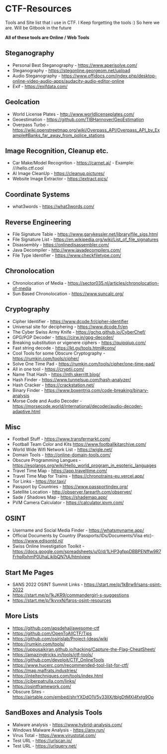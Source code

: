 # CTF-Resources

Tools and Site list that i use in CTF. I Keep forgetting the tools :) So here we are. Will be Gitbook in the future

**All of these tools are Online / Web Tools**

## Steganography

- Personal Best Steganography - <https://www.aperisolve.com/>
- Steganography - <https://stegonline.georgeom.net/upload>
- Audio Steganography - https://www.offidocs.com/index.php/desktop-online-video-audio-apps/audacity-audio-editor-online
- Exif - https://exifdata.com/

## Geolcation

- World License Plates - <http://www.worldlicenseplates.com/>
- Geoestimation - <https://github.com/TIBHannover/GeoEstimation>
- Overpass Turbo - <https://wiki.openstreetmap.org/wiki/Overpass_API/Overpass_API_by_Example#Banks_far_away_from_police_stations>

## Image Recognition, Cleanup etc.

- Car Make/Model Recognition - <https://carnet.ai/> - Example: ///hello.ctf.cool
- AI Image CleanUp - <https://cleanup.pictures/>
- Website Image Extractor - https://extract.pics/

## Coordinate Systems

- what3words - <https://what3words.com/>

## Reverse Engineering

- File Signature Table - <https://www.garykessler.net/library/file_sigs.html>
- File Signature List - https://en.wikipedia.org/wiki/List_of_file_signatures
- Disassembly - https://onlinedisassembler.com/
- Java Decompiler - http://www.javadecompilers.com/
- File Type Identifier - https://www.checkfiletype.com/

## Chronolocation

- Chronolocation of Media - <https://sector035.nl/articles/chronolocation-of-media>
- Sun Based Chronolocation - <https://www.suncalc.org/>

## Cryptography

- Cipher Identifier - <https://www.dcode.fr/cipher-identifier>
- Universal site for deciphering - <https://www.dcode.fr/en>
- The Cyber Swiss Army Knife - <https://gchq.github.io/CyberChef/>
- GPG/PGP Decoder - <https://cirw.in/gpg-decoder/>
- Breaking substitution or vigenere ciphers - <https://quipqiup.com/>
- Fast string decode - <https://kt.gy/tools.html#conv/>
- Cool Tools for some Obscure Cryptography - <https://rumkin.com/tools/cipher/>
- Solve One Time Pad - <https://rumkin.com/tools/cipher/one-time-pad/>
- All in one tool - <https://cryptii.com/>
- Name That Hash - https://nth.skerritt.blog/
- Hash Finder - https://www.tunnelsup.com/hash-analyzer/
- Hash Cracker - https://crackstation.net/
- Binary Finder - https://www.boxentriq.com/code-breaking/binary-analysis
- Morse Code and Audio Decoder - https://morsecode.world/international/decoder/audio-decoder-adaptive.html

## Misc

- Football Stuff - <https://www.transfermarkt.com/>
- Football Team Color and Kits <https://www.footballkitarchive.com/>
- World Wide Wifi Network List - <https://wigle.net/>
- Domain Tools - http://online-domain-tools.com/
- Obscure Programming Langues - https://esolangs.org/wiki/Hello_world_program_in_esoteric_languages
- Travel Time Map - https://app.traveltime.com/
- Travel Time Map for Trains - https://chronotrains-eu.vercel.app/
- Tor Links - https://tor.taxi/
- Passport by Countries - https://www.passportindex.org/
- Satellite Location - http://observer.farearth.com/observer/
- Sade / Shadows Map -  https://shademap.app/
- PVM Camera Calculator - https://calculator.ipvm.com/

## OSINT

- Username and Social Media Finder - https://whatsmyname.app/
- Official Documents by Country (Passports/IDs/Documents/Visa etc)- https://www.edisontd.nl/
- Swiss Online Investigation Toolkit - https://docs.google.com/spreadsheets/u/0/d/1LHP3gfppDBBPENffw9R7FrhpRxhmP0UhaLiklbQN7tA/htmlview

## Start Me Pages

- SANS 2022 OSINT Summit Links - https://start.me/p/1kBrw9/sans-osint-2022
- https://start.me/p/1kJKR9/commandergirl-s-suggestions
- https://start.me/p/1kvvxN/faros-osint-resources

## More Lists

- <https://github.com/apsdehal/awesome-ctf>
- <https://github.com/OpenToAllCTF/Tips>
- <https://github.com/osirislab/Project-Ideas/wiki>
- <https://rumkin.com/tools/>
- <https://uppusaikiran.github.io/hacking/Capture-the-Flag-CheatSheet/>
- <https://amazingtricks.in/tools/ctf-tools/>
- https://github.com/devploit/CTF_OnlineTools
- https://www.hucerc.com/recommended-tool-list-for-ctf/
- https://map.malfrats.industries/
- https://inteltechniques.com/tools/index.html
- https://ciberpatrulla.com/links/
- https://osintframework.com/
- Obscure Sites - https://airtable.com/embed/shrYXDdO1V5y33lIX/tblgDtMXI4fxtg9Op

## SandBoxes and Analysis Tools

- Malware analysis - https://www.hybrid-analysis.com/
- Windows Malware Analysis - https://any.run/
- Virus Total - <https://www.virustotal.com/>
- Test URL - https://urlscan.io/
- Test URL - https://urlquery.net/